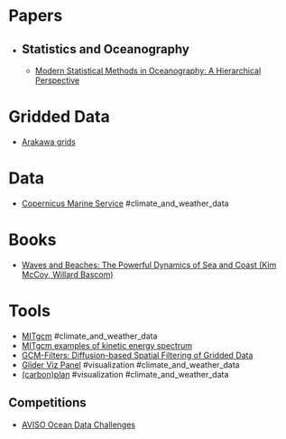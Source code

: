 # Papers
- ## Statistics and Oceanography
	- [Modern Statistical Methods in Oceanography: A Hierarchical Perspective](https://arxiv.org/abs/1312.5904)

# Gridded Data
- [Arakawa grids](https://en.wikipedia.org/wiki/Arakawa_grids)
# Data
- [Copernicus Marine Service](https://marine.copernicus.eu/) #climate_and_weather_data 
# Books
- [Waves and Beaches: The Powerful Dynamics of Sea and Coast (Kim McCoy, Willard Bascom)](https://www.amazon.com/Waves-Beaches-Powerful-Dynamics-Coast/dp/1938340957)
# Tools
- [MITgcm](https://mitgcm.readthedocs.io/en/latest/index.html) #climate_and_weather_data 
- [MITgcm examples of kinetic energy spectrum](https://xrft.readthedocs.io/en/latest/MITgcm_example.html#Isotropic-wavenumber-spectrum)
- [GCM-Filters: Diffusion-based Spatial Filtering of Gridded Data](https://gcm-filters.readthedocs.io/en/latest/index.html)
- [Glider Viz Panel](https://earthcube2021.github.io/ec21_book/notebooks/ec21_balwada_etal/DB_01_Glider_Viz_Panel.html) #visualization #climate_and_weather_data 
- [(carbon)plan](https://ncview-js.staging.carbonplan.org/) #visualization #climate_and_weather_data 

## Competitions
- [AVISO Ocean Data Challenges](https://oceanprotocol.com/earn/data-challenges/)